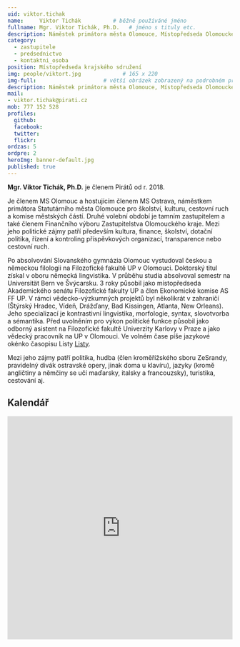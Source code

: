 ```yaml
---
uid: viktor.tichak
name:     Viktor Tichák          # běžně používáné jméno
fullname: Mgr. Viktor Tichák, Ph.D.   # jméno s tituly etc.
description: Náměstek primátora města Olomouce, Místopředseda Olomouckého kraje
category:
  - zastupitele
  - predsednictvo
  - kontaktni_osoba
position: Místopředseda krajského sdružení
img: people/viktort.jpg             # 165 x 220
img-full:                     # větší obrázek zobrazený na podrobném profilu
description: Náměstek primátora města Olomouce, Místopředseda Olomouckého kraje               # kratký popis, max 160 znaků
mail:
- viktor.tichak@pirati.cz
mob: 777 152 528         
profiles:
  github:
  facebook:       
  twitter:        
  flickr:       
ordzas: 5
ordpre: 2
heroImg: banner-default.jpg
published: true
---
```

**Mgr. Viktor Tichák, Ph.D.** je členem Pirátů od r. 2018.

Je členem MS Olomouc a hostujícím členem MS Ostrava, náměstkem primátora Statutárního města Olomouce pro školství, kulturu, cestovní ruch a komise městských částí. Druhé volební období je tamním zastupitelem a také členem Finančního výboru Zastupitelstva Olomouckého kraje. Mezi jeho politické zájmy patří především kultura, finance, školství, dotační politika, řízení a kontroling příspěvkových organizací, transparence nebo cestovní ruch.

Po absolvování Slovanského gymnázia Olomouc vystudoval českou a německou filologii na Filozofické fakultě UP v Olomouci. Doktorský titul získal v oboru německá lingvistika. V průběhu studia absolvoval semestr na Universität Bern ve Švýcarsku. 3 roky působil jako místopředseda Akademického senátu Filozofické fakulty UP a člen Ekonomické komise AS FF UP. V rámci vědecko-výzkumných projektů byl několikrát v zahraničí (Štýrský Hradec, Vídeň, Drážďany, Bad Kissingen, Atlanta, New Orleans). Jeho specializací je kontrastivní lingvistika, morfologie, syntax, slovotvorba a sémantika.
Před uvolněním pro výkon politické funkce působil jako odborný asistent na Filozofické fakultě Univerzity Karlovy v Praze a jako vědecký pracovník na UP v Olomouci. Ve volném čase píše jazykové okénko časopisu Listy [Listy](http://www.listy.cz).

Mezi jeho zájmy patří politika, hudba (člen kroměřížského sboru ZeSrandy, pravidelný divák ostravské opery, jinak doma u klavíru), jazyky (kromě angličtiny a němčiny se učí maďarsky, italsky a francouzsky), turistika, cestování aj.

## Kalendář

<iframe src="https://calendar.google.com/calendar/embed?src=junenud5m5ef7g9u65u5l5816s%40group.calendar.google.com&ctz=Europe%2FPrague" style="border: 1" width="100%" height="500" frameborder="0" scrolling="no"></iframe>
